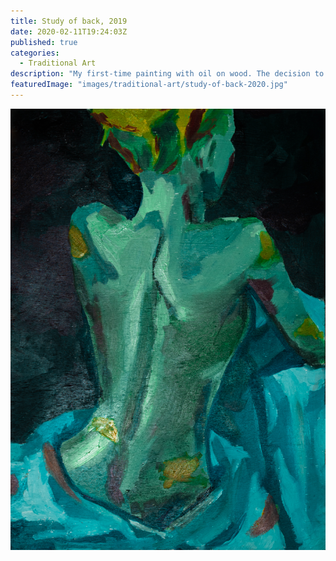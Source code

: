 ```yaml
---
title: Study of back, 2019
date: 2020-02-11T19:24:03Z
published: true
categories:
  - Traditional Art
description: "My first-time painting with oil on wood. The decision to use green color as primary made the outlook of this painting mysterious and bewitching."
featuredImage: "images/traditional-art/study-of-back-2020.jpg"
---
```


![alt text](images/traditional-art/study-of-back-2020.jpg "Study of back")
